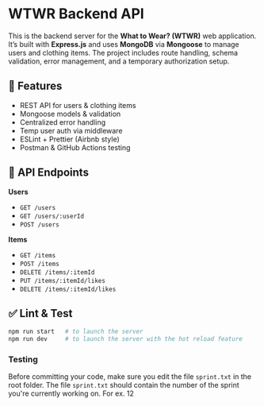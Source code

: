 # WTWR Backend API

This is the backend server for the **What to Wear? (WTWR)** web application. It’s built with **Express.js** and uses **MongoDB** via **Mongoose** to manage users and clothing items. The project includes route handling, schema validation, error management, and a temporary authorization setup.

## 🚀 Features

- REST API for users & clothing items
- Mongoose models & validation
- Centralized error handling
- Temp user auth via middleware
- ESLint + Prettier (Airbnb style)
- Postman & GitHub Actions testing

## 🔗 API Endpoints

**Users**

- `GET /users`
- `GET /users/:userId`
- `POST /users`

**Items**

- `GET /items`
- `POST /items`
- `DELETE /items/:itemId`
- `PUT /items/:itemId/likes`
- `DELETE /items/:itemId/likes`

## ✅ Lint & Test

```bash
npm run start   # to launch the server
npm run dev     # to launch the server with the hot reload feature
```

### Testing

Before committing your code, make sure you edit the file `sprint.txt` in the root folder. The file `sprint.txt` should contain the number of the sprint you're currently working on. For ex. 12

